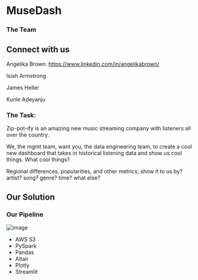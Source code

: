 # MuseDash

### The Team
## Connect with us
Angelika Brown: https://www.linkedin.com/in/angelikabrown/

Isiah Armstrong

James Heller

Kunle Adeyanju


### The Task:

Zip-pot-ify is an amazing new music streaming company with listeners all over the country.

We, the mgmt team, want you, the data engineering team, to create a cool new dashboard that takes in historical listening data and show us cool things. What cool things?

Regional differences, popularities, and other metrics; show it to us by? artist? song? genre? time? what else?

## Our Solution

### Our Pipeline

![image](https://github.com/user-attachments/assets/73902ea0-59af-41b0-823e-82004129f6dd)

* AWS S3
* PySpark
* Pandas
* Altair
* Plotly
* Streamlit

